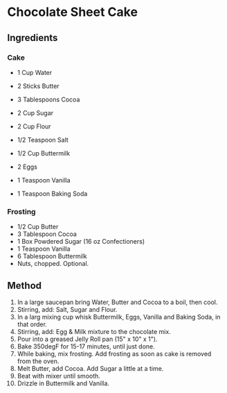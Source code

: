 # Chocolate Sheet Cake

## Ingredients

### Cake
- 1 Cup Water
- 2 Sticks Butter
- 3 Tablespoons Cocoa

- 2 Cup Sugar
- 2 Cup Flour
- 1/2 Teaspoon Salt

- 1/2 Cup Buttermilk
- 2 Eggs
- 1 Teaspoon Vanilla
- 1 Teaspoon Baking Soda

### Frosting
- 1/2 Cup Butter
- 3 Tablespoon Cocoa
- 1 Box Powdered Sugar (16 oz Confectioners)
- 1 Teaspoon Vanilla
- 6 Tablespoon Buttermilk
- Nuts, chopped. Optional.

## Method

1. In a large saucepan bring Water, Butter and Cocoa to a boil, then cool.
2. Stirring, add: Salt, Sugar and Flour.
3. In a larg mixing cup whisk Buttermilk, Eggs, Vanilla and Baking Soda, in that order.
4. Stirring, add: Egg & Milk mixture to the chocolate mix.
6. Pour into a greased Jelly Roll pan (15" x 10" x 1").
7. Bake 350degF for 15-17 minutes, until just done. 
8. While baking, mix frosting. Add frosting as soon as cake is removed from the oven.
9. Melt Butter, add Cocoa. Add Sugar a little at a time.
10. Beat with mixer until smooth.
12. Drizzle in Buttermilk and Vanilla.
